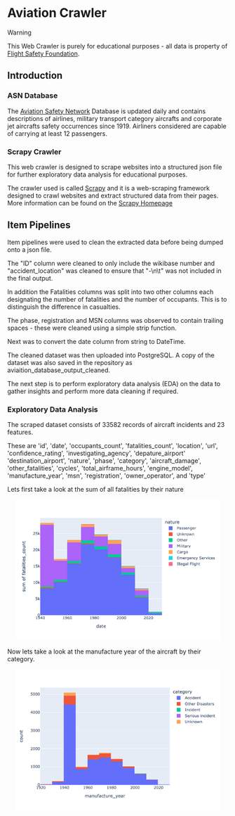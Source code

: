 # Aviation Crawler
> [!WARNING]
> This Web Crawler is purely for educational purposes - all data is property of [Flight Safety Foundation](https://flightsafety.org). 

## Introduction

### ASN Database

The [Aviation Safety Network](https://aviation-safety.net) Database is updated daily and contains descriptions of airlines, military transport category aircrafts and corporate jet aircrafts safety occurrences since 1919. Airliners considered are capable of carrying at least 12 passengers.

### Scrapy Crawler

This web crawler is designed to scrape websites into a structured json file for further exploratory data analysis for educational purposes. 

The crawler used is called [Scrapy](https://github.com/scrapy/scrapy) and it is a web-scraping framework designed to crawl websites and extract structured data from their pages. More information can be found on the [Scrapy Homepage](https://scrapy.org/)

## Item Pipelines
Item pipelines were used to clean the extracted data before being dumped onto a json file.

The "ID" column were cleaned to only include the wikibase number and "accident_location" was cleaned to ensure that "-\n\t" was not included in the final output. 

In addition the Fatalities columns was split into two other columns each designating the number of fatalities and the number of occupants. This is to distinguish the difference in casualties. 

The phase, registration and MSN columns was observed to contain trailing spaces - these were cleaned using a simple strip function.

Next was to convert the date column from string to DateTime.

The cleaned dataset was then uploaded into PostgreSQL. A copy of the dataset was also saved in the repository as aviaition_database_output_cleaned. 

The next step is to perform exploratory data analysis (EDA) on the data to gather insights and perform more data cleaning if required. 

### Exploratory Data Analysis
The scraped dataset consists of 33582 records of aircraft incidents and 23 features.

These are 'id', 'date', 'occupants_count', 'fatalities_count', 'location', 'url',
'confidence_rating', 'investigating_agency', 'depature_airport' 'destination_airport', 'nature', 'phase', 'category', 'aircraft_damage',
'other_fatalities', 'cycles', 'total_airframe_hours', 'engine_model',
'manufacture_year', 'msn', 'registration', 'owner_operator', and 'type'

Lets first take a look at the sum of all fatalities by their nature

<div align="center"><img width="468" alt="image" src="aviation_analysis/newplot1.png"></div>

Now lets take a look at the manufacture year of the aircraft by their category.

<div align="center"><img width="468" alt="image" src="aviation_analysis/newplot2.png"></div>























